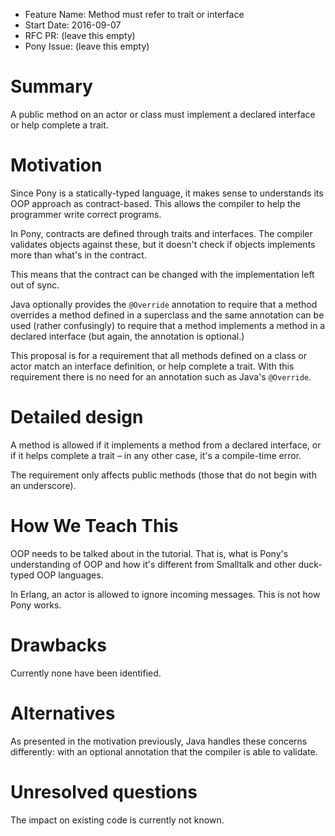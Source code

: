 - Feature Name: Method must refer to trait or interface
- Start Date: 2016-09-07
- RFC PR: (leave this empty)
- Pony Issue: (leave this empty)

# Summary

A public method on an actor or class must implement a declared interface or help complete a trait.

# Motivation

Since Pony is a statically-typed language, it makes sense to understands its OOP approach as contract-based. This allows the compiler to help the programmer write correct programs.

In Pony, contracts are defined through traits and interfaces. The compiler validates objects against these, but it doesn't check if objects implements more than what's in the contract.

This means that the contract can be changed with the implementation left out of sync.

Java optionally provides the ``@Override`` annotation to require that a method overrides a method defined in a superclass and the same annotation can be used (rather confusingly) to require that a method implements a method in a declared interface (but again, the annotation is optional.)

This proposal is for a requirement that all methods defined on a class or actor match an interface definition, or help complete a trait. With this requirement there is no need for an annotation such as Java's ``@Override``.

# Detailed design

A method is allowed if it implements a method from a declared interface, or if it helps complete a trait – in any other case, it's a compile-time error.

The requirement only affects public methods (those that do not begin with an underscore).

# How We Teach This

OOP needs to be talked about in the tutorial. That is, what is Pony's understanding of OOP and how it's different from Smalltalk and other duck-typed OOP languages.

In Erlang, an actor is allowed to ignore incoming messages. This is not how Pony works.

# Drawbacks

Currently none have been identified.

# Alternatives

As presented in the motivation previously, Java handles these concerns differently: with an optional annotation that the compiler is able to validate.

# Unresolved questions

The impact on existing code is currently not known.
